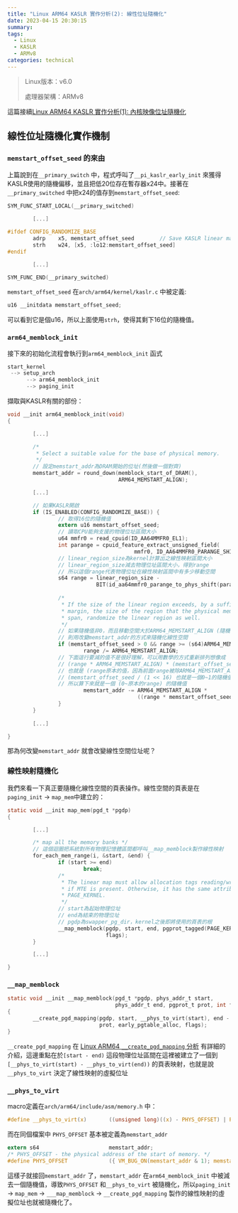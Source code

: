 ```yaml
---
title: "Linux ARM64 KASLR 實作分析(2): 線性位址隨機化"
date: 2023-04-15 20:30:15
summary:
tags:
  - Linux
  - KASLR
  - ARMv8
categories: technical
---
```


> Linux版本：v6.0
>
> 處理器架構：ARMv8

這篇接續[Linux ARM64 KASLR 實作分析(1): 內核映像位址隨機化](../kaslr/)

## 線性位址隨機化實作機制

### `memstart_offset_seed` 的來由

上篇說到在`__primary_switch` 中，程式呼叫了`__pi_kaslr_early_init` 來獲得KASLR使用的隨機偏移，並且把低20位存在暫存器x24中。接著在 `__primary_switched` 中把x24的值存到`memstart_offset_seed`: 

```c
SYM_FUNC_START_LOCAL(__primary_switched)

        [...]

#ifdef CONFIG_RANDOMIZE_BASE
        adrp    x5, memstart_offset_seed        // Save KASLR linear map seed    
        strh    w24, [x5, :lo12:memstart_offset_seed]
#endif

        [...]

SYM_FUNC_END(__primary_switched)
```

`memstart_offset_seed` 在`arch/arm64/kernel/kaslr.c` 中被定義:

```c
u16 __initdata memstart_offset_seed;
```

可以看到它是個u16，所以上面使用`strh`，使得其剩下16位的隨機值。

### `arm64_memblock_init`

接下來的初始化流程會執行到`arm64_memblock_init` 函式

```c
start_kernel
 --> setup_arch
      --> arm64_memblock_init
      --> paging_init 
```

擷取與KASLR有關的部份：

```c
void __init arm64_memblock_init(void)
{

        [...]

        /*
         * Select a suitable value for the base of physical memory.
         */
        // 設定memstart_addr為DRAM開始的位址(然後做一個對齊)
        memstart_addr = round_down(memblock_start_of_DRAM(),
                                   ARM64_MEMSTART_ALIGN);

        [...]

        // 如果KASLR開啟
        if (IS_ENABLED(CONFIG_RANDOMIZE_BASE)) {
                // 取得16位的隨機值
                extern u16 memstart_offset_seed;
                // 讀取CPU能夠支援的物理位址區間大小
                u64 mmfr0 = read_cpuid(ID_AA64MMFR0_EL1);
                int parange = cpuid_feature_extract_unsigned_field(
                                        mmfr0, ID_AA64MMFR0_PARANGE_SHIFT);
                // linear_region_size為kernel計算出之線性映射區間大小
                // linear_region_size減去物理位址區間大小，得到range
                // 所以這個range代表物理位址在線性映射區間中有多少移動空間
                s64 range = linear_region_size -
                            BIT(id_aa64mmfr0_parange_to_phys_shift(parange));
    
                /*
                 * If the size of the linear region exceeds, by a sufficient
                 * margin, the size of the region that the physical memory can
                 * span, randomize the linear region as well.
                 */
                // 如果隨機值非0，而且移動空間大於ARM64_MEMSTART_ALIGN (隨機化空間夠大)
                // 則用改變memstart_addr的方式來隨機化線性空間
                if (memstart_offset_seed > 0 && range >= (s64)ARM64_MEMSTART_ALIGN) {
                        range /= ARM64_MEMSTART_ALIGN;
                // 下面這行要減的值不是很好理解，可以用數學的方式重新排列想像成
                // (range * ARM64_MEMSTART_ALIGN) * (memstart_offset_seed >> 16)
                // 也就是 (range原本的值，因為前面range被除ARM64_MEMSTART_ALIGN) * 
                // (memstart_offset_seed / (1 << 16) 也就是一個0~1的隨機值)
                // 所以算下來就是一個 (0~原本的range) 的隨機值
                        memstart_addr -= ARM64_MEMSTART_ALIGN *
                                         ((range * memstart_offset_seed) >> 16);
                }
        }
 
        [...]

}
```

那為何改變`memstart_addr` 就會改變線性空間位址呢？

### 線性映射隨機化

我們來看一下真正要隨機化線性空間的頁表操作。線性空間的頁表是在`paging_init` → `map_mem`中建立的：

```c
static void __init map_mem(pgd_t *pgdp)
{

        [...]

        /* map all the memory banks */
        // 這個迴圈把系統對所有物理記憶體區間都呼叫__map_memblock製作線性映射
        for_each_mem_range(i, &start, &end) {
                if (start >= end)
                        break;
                /*
                 * The linear map must allow allocation tags reading/writing
                 * if MTE is present. Otherwise, it has the same attributes as
                 * PAGE_KERNEL.
                 */
                // start為起始物理位址
                // end為結束的物理位址
                // pgdp為swapper_pg_dir，kernel之後即將使用的頁表的根
                __map_memblock(pgdp, start, end, pgprot_tagged(PAGE_KERNEL),
                               flags);
        }

        [...]

}
```

### `__map_memblock`

```c
static void __init __map_memblock(pgd_t *pgdp, phys_addr_t start,
                                  phys_addr_t end, pgprot_t prot, int flags)
{
        __create_pgd_mapping(pgdp, start, __phys_to_virt(start), end - start,
                             prot, early_pgtable_alloc, flags);
}
```

`__create_pgd_mapping` 在 [Linux ARM64 `__create_pgd_mapping` 分析](../page_table/) 有詳細的介紹，這邊重點在於`[start - end)` 這段物理位址區間在這裡被建立了一個到`[__phys_to_virt(start) - __phys_to_virt(end))` 的頁表映射，也就是說`__phys_to_virt` 決定了線性映射的虛擬位址

### `__phys_to_virt`

macro定義在`arch/arm64/include/asm/memory.h` 中：

```c
#define __phys_to_virt(x)       ((unsigned long)((x) - PHYS_OFFSET) | PAGE_OFFSET)
```

而在同個檔案中 `PHYS_OFFSET` 基本被定義為`memstart_addr`

```c
extern s64                      memstart_addr;
/* PHYS_OFFSET - the physical address of the start of memory. */
#define PHYS_OFFSET             ({ VM_BUG_ON(memstart_addr & 1); memstart_addr; })
```

這樣子就接回`memstart_addr` 了，`memstart_addr` 在`arm64_memblock_init` 中被減去一個隨機值，導致`PHYS_OFFSET` 和`__phys_to_virt` 被隨機化，所以`paging_init` → `map_mem` → `___map_memblock` → `__create_pgd_mapping` 製作的線性映射的虛擬位址也就被隨機化了。
